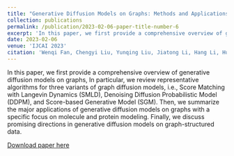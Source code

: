 ```yaml
---
title: "Generative Diffusion Models on Graphs: Methods and Applications"
collection: publications
permalink: /publication/2023-02-06-paper-title-number-6
excerpt: 'In this paper, we first provide a comprehensive overview of generative diffusion models on graphs, In particular, we review representative algorithms for three variants of graph diffusion models, i.e., Score Matching with Langevin Dynamics (SMLD), Denoising Diffusion Probabilistic Model (DDPM), and Score-based Generative Model (SGM). Then, we summarize the major applications of generative diffusion models on graphs with a specific focus on molecule and protein modeling. Finally, we discuss promising directions in generative diffusion models on graph-structured data.'
date: 2023-02-06
venue: 'IJCAI 2023'
citation: 'Wenqi Fan, Chengyi Liu, Yunqing Liu, Jiatong Li, Hang Li, Hui Liu, Jiliang Tang, Qing Li. (2023). Generative Diffusion Models on Graphs: Methods and Applications. IJCAI 2023.'
---
```


In this paper, we first provide a comprehensive overview of generative diffusion models on graphs, In particular, we review representative algorithms for three variants of graph diffusion models, i.e., Score Matching with Langevin Dynamics (SMLD), Denoising Diffusion Probabilistic Model (DDPM), and Score-based Generative Model (SGM). Then, we summarize the major applications of generative diffusion models on graphs with a specific focus on molecule and protein modeling. Finally, we discuss promising directions in generative diffusion models on graph-structured data.

[Download paper here](https://arxiv.org/pdf/2302.02591.pdf)